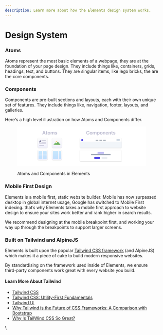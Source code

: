 ```yaml
---
description: Learn more about how the Elements design system works.
---
```


# Design System

### Atoms

Atoms represent the most basic elements of a webpage, they are at the foundation of your page design. They include things like, containers, grids, headings, text, and buttons. They are singular items, like lego bricks, the are the core components.

### Components

Components are pre-built sections and layouts, each with their own unique set of features. They include things like, navigation, footer, layouts, and galleries.

Here's a high level illustration on how Atoms and Components differ.

<figure><img src="../.gitbook/assets/atoms_and_components.png" alt=""><figcaption><p>Atoms and Components in Elements</p></figcaption></figure>

### Mobile First Design

Elements is a mobile first, static website builder. Mobile has now surpassed desktop in global internet usage, Google has switched to Mobile First indexing. that’s why Elements takes a mobile first approach to website design to ensure your sites work better and rank higher in search results.

We recommend designing at the mobile breakpoint first, and working your way up through the breakpoints to support larger screens.

### Built on Tailwind and AlpineJS

Elements is built upon the popular [Tailwind CSS framework](https://tailwindcss.com/) (and AlpineJS) which makes it a piece of cake to build modern responsive websites.

By standardising on the framework used inside of Elements, we ensure third-party components work great with every website you build.&#x20;

#### Learn More About Tailwind

* [Tailwind CSS](https://tailwindcss.com)
* [Tailwind CSS: Utility-First Fundamentals](https://tailwindcss.com/docs/utility-first)
* [Tailwind UI](https://tailwindui.com)
* [Why Tailwind is the Future of CSS Frameworks: A Comparison with Bootstrap](https://b-benjithomas.medium.com/why-tailwind-is-the-future-of-css-frameworks-a-comparison-with-bootstrap-aabe9a9c2166)
* [Why Is TailWind CSS So Great?](https://medium.com/codex/why-is-tailwind-css-so-great-20c407108ae1)



\
